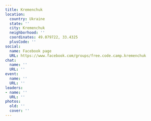 ```yaml
---
title: Kremenchuk
location:
  country: Ukraine
  state: ''
  city: Kremenchuk
  neighborhood: ''
  coordinates: 49.079722, 33.4325
  plusCode: ''
social:
  name: Facebook page
  URL: https://www.facebook.com/groups/free.code.camp.kremenchuk
chat:
  name: ''
  URL: ''
event:
  name: ''
  URL: ''
leaders:
- name: ''
  URL: ''
photos:
  old: ''
  cover: ''
---
```

